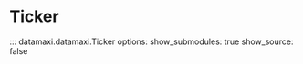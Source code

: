 # Ticker

::: datamaxi.datamaxi.Ticker
    options:
      show_submodules: true
      show_source: false
